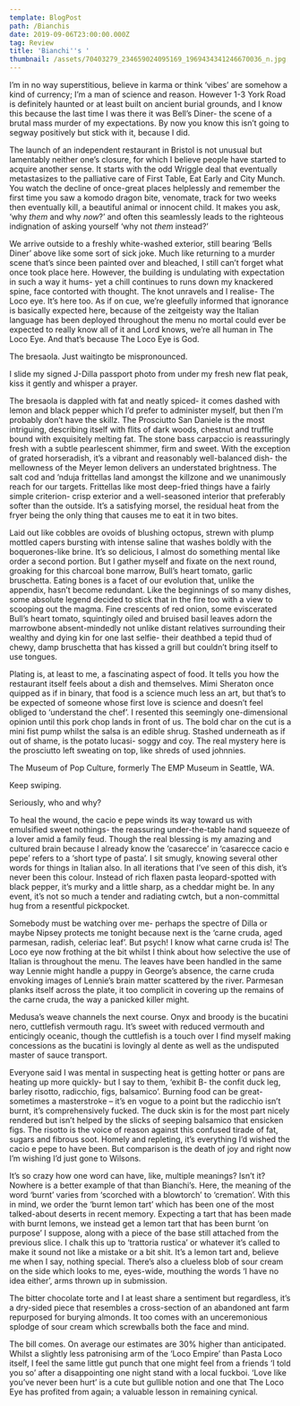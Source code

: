 ```yaml
---
template: BlogPost
path: /Bianchis
date: 2019-09-06T23:00:00.000Z
tag: Review
title: 'Bianchi''s '
thumbnail: /assets/70403279_234659024095169_1969434341246670036_n.jpg
---
```

<!--StartFragment-->

I’m in no way superstitious, believe in karma or think ‘vibes’ are somehow a kind of currency; I’m a man of science and reason. However 1-3 York Road is definitely haunted or at least built on ancient burial grounds, and I know this because the last time I was there it was Bell’s Diner- the scene of a brutal mass murder of my expectations. By now you know this isn’t going to segway positively but stick with it, because I did.

The launch of an independent restaurant in Bristol is not unusual but lamentably neither one’s closure, for which I believe people have started to acquire another sense. It starts with the odd Wriggle deal that eventually metastasizes to the palliative care of First Table, Eat Early and City Munch. You watch the decline of once-great places helplessly and remember the first time you saw a komodo dragon bite, venomate, track for two weeks then eventually kill, a beautiful animal or innocent child. It makes you ask, ‘why *them* and why *now*?’ and often this seamlessly leads to the righteous indignation of asking yourself ‘why not *them* instead?’

We arrive outside to a freshly white-washed exterior, still bearing ‘Bells Diner’ above like some sort of sick joke. Much like returning to a murder scene that’s since been painted over and bleached, I still can’t forget what once took place here. However, the building is undulating with expectation in such a way it hums- yet a chill continues to runs down my knackered spine, face contorted with thought. The knot unravels and I realise- The Loco eye. It’s here too. As if on cue, we’re gleefully informed that ignorance is basically expected here, because of the zeitgeisty way the Italian language has been deployed throughout the menu no mortal could ever be expected to really know all of it and Lord knows, we’re all human in The Loco Eye. And that’s because The Loco Eye is God.

The bresaola. Just waitingto be mispronounced.

I slide my signed J-Dilla passport photo from under my fresh new flat peak, kiss it gently and whisper a prayer.

The bresaola is dappled with fat and neatly spiced- it comes dashed with lemon and black pepper which I’d prefer to administer myself, but then I’m probably don’t have the skillz. The Prosciutto San Daniele is the most intriguing, describing itself with flits of dark woods, chestnut and truffle bound with exquisitely melting fat. The stone bass carpaccio is reassuringly fresh with a subtle pearlescent shimmer, firm and sweet. With the exception of grated horseradish, it’s a vibrant and reasonably well-balanced dish- the mellowness of the Meyer lemon delivers an understated brightness. The salt cod and ‘nduja frittellas land amongst the killzone and we unanimously reach for our targets. Frittellas like most deep-fried things have a fairly simple criterion- crisp exterior and a well-seasoned interior that preferably softer than the outside. It’s a satisfying morsel, the residual heat from the fryer being the only thing that causes me to eat it in two bites.

Laid out like cobbles are ovoids of blushing octopus, strewn with plump mottled capers bursting with intense saline that washes boldly with the boquerones-like brine. It’s so delicious, I almost do something mental like order a second portion. But I gather myself and fixate on the next round, groaking for this charcoal bone marrow, Bull’s heart tomato, garlic bruschetta. Eating bones is a facet of our evolution that, unlike the appendix, hasn’t become redundant. Like the beginnings of so many dishes, some absolute legend decided to stick that in the fire too with a view to scooping out the magma. Fine crescents of red onion, some eviscerated Bull’s heart tomato, squintingly oiled and bruised basil leaves adorn the marrowbone absent-mindedly not unlike distant relatives surrounding their wealthy and dying kin for one last selfie- their deathbed a tepid thud of chewy, damp bruschetta that has kissed a grill but couldn’t bring itself to use tongues.

Plating is, at least to me, a fascinating aspect of food. It tells you how the restaurant itself feels about a dish and themselves. Mimi Sheraton once quipped as if in binary, that food is a science much less an art, but that’s to be expected of someone whose first love is science and doesn’t feel obliged to ‘understand the chef’. I resented this seemingly one-dimensional opinion until this pork chop lands in front of us. The bold char on the cut is a mini fist pump whilst the salsa is an edible shrug. Stashed underneath as if out of shame, is the potato lucasi- soggy and coy. The real mystery here is the prosciutto left sweating on top, like shreds of used johnnies.

The Museum of Pop Culture, formerly The EMP Museum in Seattle, WA.

Keep swiping.

Seriously, who and why?

To heal the wound, the cacio e pepe winds its way toward us with emulsified sweet nothings- the reassuring under-the-table hand squeeze of a lover amid a family feud. Though the real blessing is my amazing and cultured brain because I already know the ‘casarecce’ in ‘casarecce cacio e pepe’ refers to a ‘short type of pasta’. I sit smugly, knowing several other words for things in Italian also. In all iterations that I’ve seen of this dish, it’s never been this colour. Instead of rich flaxen pasta leopard-spotted with black pepper, it’s murky and a little sharp, as a cheddar might be. In any event, it’s not so much a tender and radiating cwtch, but a non-committal hug from a resentful pickpocket.

Somebody must be watching over me- perhaps the spectre of Dilla or maybe Nipsey protects me tonight because next is the ‘carne cruda, aged parmesan, radish, celeriac leaf’. But psych! I know what carne cruda is! The Loco eye now frothing at the bit whilst I think about how selective the use of Italian is throughout the menu. The leaves have been handled in the same way Lennie might handle a puppy in George’s absence, the carne cruda envoking images of Lennie’s brain matter scattered by the river. Parmesan planks itself across the plate, it too complicit in covering up the remains of the carne cruda, the way a panicked killer might.

Medusa’s weave channels the next course. Onyx and broody is the bucatini nero, cuttlefish vermouth ragu. It’s sweet with reduced vermouth and enticingly oceanic, though the cuttlefish is a touch over I find myself making concessions as the bucatini is lovingly al dente as well as the undisputed master of sauce transport.

Everyone said I was mental in suspecting heat is getting hotter or pans are heating up more quickly- but I say to them, ‘exhibit B- the confit duck leg, barley risotto, radicchio, figs, balsamico’. Burning food can be great- sometimes a masterstroke – it’s en vogue to a point but the radicchio isn’t burnt, it’s comprehensively fucked. The duck skin is for the most part nicely rendered but isn’t helped by the slicks of seeping balsamico that ensicken figs. The risotto is the voice of reason against this confused tirade of fat, sugars and fibrous soot. Homely and repleting, it’s everything I’d wished the cacio e pepe to have been. But comparison is the death of joy and right now I’m wishing I’d just gone to Wilsons.

It’s so crazy how one word can have, like, multiple meanings? Isn’t it? Nowhere is a better example of that than Bianchi’s. Here, the meaning of the word ‘burnt’ varies from ‘scorched with a blowtorch’ to ‘cremation’. With this in mind, we order the ‘burnt lemon tart’ which has been one of the most talked-about deserts in recent memory. Expecting a tart that has been made with burnt lemons, we instead get a lemon tart that has been burnt ‘on purpose’ I suppose, along with a piece of the base still attached from the previous slice. I chalk this up to ‘trattoria rustica’ or whatever it’s called to make it sound not like a mistake or a bit shit. It’s a lemon tart and, believe me when I say, nothing special. There’s also a clueless blob of sour cream on the side which looks to me, eyes-wide, mouthing the words ‘I have no idea either’, arms thrown up in submission.

The bitter chocolate torte and I at least share a sentiment but regardless, it’s a dry-sided piece that resembles a cross-section of an abandoned ant farm repurposed for burying almonds. It too comes with an unceremonious splodge of sour cream which screwballs both the face and mind.

The bill comes. On average our estimates are 30% higher than anticipated. Whilst a slightly less patronising arm of the ‘Loco Empire’ than Pasta Loco itself, I feel the same little gut punch that one might feel from a friends ‘I told you so’ after a disappointing one night stand with a local fuckboi. ‘Love like you’ve never been hurt’ is a cute but gullible notion and one that The Loco Eye has profited from again; a valuable lesson in remaining cynical.

<!--EndFragment-->
